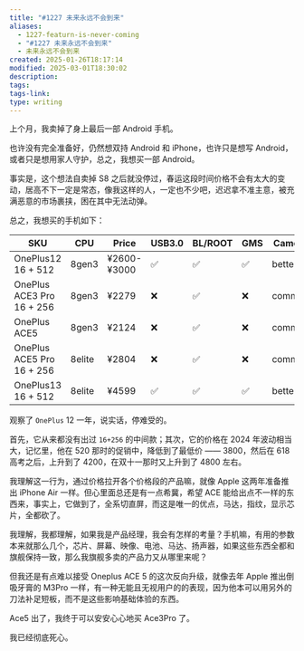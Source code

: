 ```yaml
---
title: "#1227 未来永远不会到来"
aliases:
  - 1227-featurn-is-never-coming
  - "#1227 未来永远不会到来"
  - 未来永远不会到来
created: 2025-01-26T18:17:14
modified: 2025-03-01T18:30:02
description: 
tags: 
tags-link: 
type: writing
---
```



上个月，我卖掉了身上最后一部 Android 手机。

也许没有完全准备好，仍然想双持 Android 和 iPhone，也许只是想写 Android，或者只是想用家人守护，总之，我想买一部 Android。

事实是，这个想法自卖掉 S8 之后就没停过，春运这段时间价格不会有太大的变动，居高不下一定是常态，像我这样的人，一定也不少吧，迟迟拿不准主意，被充满恶意的市场裹挟，困在其中无法动弹。

总之，我想买的手机如下：

| SKU                              | CPU    | Price       | USB3.0 | BL/ROOT | GMS | Camera |
| -------------------------------- | ------ | ----------- | ------ | ------- | --- | ------ |
| OnePlus12<br>16 + 512            | 8gen3  | ¥2600-¥3000 | ✅      | ✅       | ✅   | better |
| OnePlus ACE3 Pro<br>16 + 256<br> | 8gen3  | ¥2279       | ❌      | ✅       | ❌   | common |
| OnePlus ACE5                     | 8gen3  | ¥2124       | ❌      | ✅       | ❌   | common |
| OnePlus ACE5 Pro<br>16 + 256     | 8elite | ¥2804       | ❌      | ✅       | ❌   | common |
| OnePlus13<br>16 + 512            | 8elite | ¥4599       | ✅      | ✅       | ✅   | better |

观察了 `OnePlus` 12 一年，说实话，停难受的。

首先，它从来都没有出过 `16+256` 的中间款；其次，它的价格在 2024 年波动相当大，记忆里，他在 520 那时的促销中，降低到了最低价 —— 3800，然后在 618 高考之后，上升到了 4200，在双十一那时又上升到了 4800 左右。

我理解这一行为，通过价格拉开各个价格段的产品嘛，就像 Apple 这两年准备推出 iPhone Air 一样。但心里面总还是有一点希冀，希望 ACE 能给出点不一样的东西来，事实上，它做到了，全系切直屏，而这是唯一的优点，马达，指纹，显示芯片，全都砍了。

我理解，我都理解，如果我是产品经理，我会有怎样的考量？手机嘛，有用的参数本来就那么几个，芯片、屏幕、映像、电池、马达、扬声器，如果这些东西全都和旗舰保持一致，那么我旗舰多卖的产品力又从哪里来呢？

但我还是有点难以接受 Oneplus ACE 5 的这次反向升级，就像去年 Apple 推出倒吸牙膏的 M3Pro 一样，有一种无能且无视用户的的表现，因为他本可以用另外的刀法补足短板，而不是这些影响基础体验的东西。

Ace5 出了，我终于可以安安心心地买 Ace3Pro 了。

我已经彻底死心。


